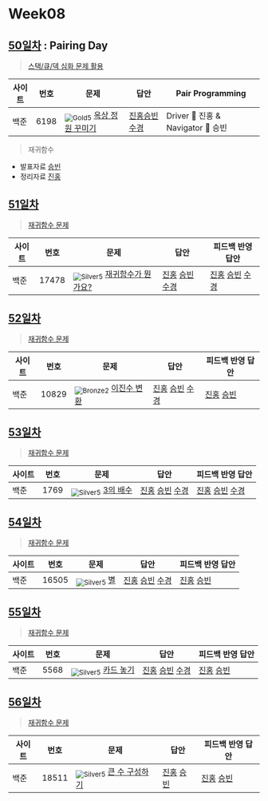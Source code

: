 <!-- tier 리스트 S -->
[Unrated]: https://user-images.githubusercontent.com/33937365/126247607-85783912-c11a-4d50-ac36-8cc7dcb75cd2.png
[Bronze5]: https://user-images.githubusercontent.com/33937365/126247611-e362d727-17a4-4737-a232-5827e185ab7c.png
[Bronze4]: https://user-images.githubusercontent.com/33937365/126247612-89cbc675-e1d4-43a2-950b-1cb014dca697.png
[Bronze3]: https://user-images.githubusercontent.com/33937365/126247613-b8408610-7bc4-40f8-804f-a30a45ddbb68.png
[Bronze2]: https://user-images.githubusercontent.com/33937365/126247614-d85dc6ff-a520-4c00-82bd-eb593b156bd8.png
[Bronze1]: https://user-images.githubusercontent.com/33937365/126247616-04b2ab30-9891-4b7b-8cb4-38e99b97e834.png
[Silver5]: https://user-images.githubusercontent.com/33937365/126247618-38c5c905-672b-4d75-808e-8a7d45ea577d.png
[Silver4]: https://user-images.githubusercontent.com/33937365/126247620-ba2d1b96-b0aa-4b88-80c5-71569c69bbc3.png
[Silver3]: https://user-images.githubusercontent.com/33937365/126247621-1b55b7f4-3a79-4348-8a63-f00c1813853e.png
[Silver2]: https://user-images.githubusercontent.com/33937365/126247622-a83b30a9-6618-4593-b775-6f6730afd3f6.png
[Silver1]: https://user-images.githubusercontent.com/33937365/126247625-8d82f8ab-6f95-4ef8-a243-be31f548596e.png
[Gold5]: https://user-images.githubusercontent.com/33937365/126247627-2979d4d5-915a-4c4e-adb7-c171f9bafe28.png
[Gold4]: https://user-images.githubusercontent.com/33937365/126247629-b24e1e24-4579-450f-bc3c-f166361091dd.png
[Gold3]: https://user-images.githubusercontent.com/33937365/126247630-80fb15af-debc-451d-a937-6c9c6bfa693b.png
[Gold2]: https://user-images.githubusercontent.com/33937365/126247633-7112f6a6-57da-4d1d-953f-5414ba8ffc3d.png
[Gold1]: https://user-images.githubusercontent.com/33937365/126247635-42bd3af9-e129-4379-b44a-22d75de3def6.png
[Platinum5]: https://user-images.githubusercontent.com/33937365/126247636-763e3bc4-43a9-4724-8ce1-c2288aecb636.png
[Platinum4]: https://user-images.githubusercontent.com/33937365/126247637-af30d243-2771-4966-b0bb-0901b9fd4989.png
[Platinum3]: https://user-images.githubusercontent.com/33937365/126247640-cfd654db-86d8-42a9-8d1b-0f3494758330.png
[Platinum2]: https://user-images.githubusercontent.com/33937365/126247641-3e60e9a6-5116-4005-a87d-bfb59969c87a.png
[Platinum1]: https://user-images.githubusercontent.com/33937365/126247643-23bba5ac-52c4-442a-a88a-2eb8998f6446.png
[Diamond5]: https://user-images.githubusercontent.com/33937365/126247645-870445bf-25d9-45ce-9c07-a25949ffad21.png
[Diamond4]: https://user-images.githubusercontent.com/33937365/126247646-b2d7e328-c205-448d-a5bf-c6294c07edaa.png
[Diamond3]: https://user-images.githubusercontent.com/33937365/126247647-db568f94-882f-410c-bd1b-63d49c87623c.png
[Diamond2]: https://user-images.githubusercontent.com/33937365/126247648-52f92f07-0fb9-4b1d-a344-6e9b81d81044.png
[Diamond1]: https://user-images.githubusercontent.com/33937365/126247649-4d068f63-f5e1-40df-910e-dceeb2b7de99.png
[Ruby5]: https://user-images.githubusercontent.com/33937365/126247652-94013ea7-9a96-4068-b922-01535c85801d.png
[Ruby4]: https://user-images.githubusercontent.com/33937365/126247655-a10f7077-6341-416e-938c-b500b7022aca.png
[Ruby3]: https://user-images.githubusercontent.com/33937365/126247656-d0e16a36-5080-4585-a465-4e4f5302beef.png
[Ruby2]: https://user-images.githubusercontent.com/33937365/126247659-1d249660-02a2-4a95-966f-074f99df70fe.png
[Ruby1]: https://user-images.githubusercontent.com/33937365/126247660-8e0d236d-eaef-42b3-8983-28f9e6c94ff9.png
<!-- tier 리스트 E -->

# Week08

## [50일차](Day50) : Pairing Day

> [스택/큐/덱 심화 문제 활용](https://www.acmicpc.net/group/workbook/view/9797/30521)

| 사이트 | 번호 | 문제                                                     | 답안                                                                                                                            | Pair Programming                   |
| ------ | ---- | -------------------------------------------------------- | ------------------------------------------------------------------------------------------------------------------------------- | ---------------------------------- |
| 백준   | 6198 | <sub>![Gold5]</sub> [옥상 정원 꾸미기](https://www.acmicpc.net/problem/6198) | [진홍승빈](Day50/boj6198_kjhwsb.java) [수경](https://github.com/sukyeongh/Algorithm/blob/master/2021_04/20210421/bj6198_hsk.js) | Driver 🚗 진홍 & Navigator 🧭 승빈 |

> 재귀함수

- 발표자료 [승빈](reference/wsb.pdf)
- 정리자료 [진홍](reference/kjh.pdf)

## [51일차](Day51)

> [재귀함수 문제](https://www.acmicpc.net/group/workbook/view/9797/30524)

| 사이트 | 번호  | 문제                                                        | 답안                                                                                                                                                       | 피드백 반영 답안                                                                                                                                                 |
| ------ | ----- | ----------------------------------------------------------- | ---------------------------------------------------------------------------------------------------------------------------------------------------------- | ---------------------------------------------------------------------------------------------------------------------------------------------------------------- |
| 백준   | 17478 | <sub>![Silver5]</sub> [재귀함수가 뭔가요?](https://www.acmicpc.net/problem/17478) | [진홍](Day51/boj17478_kjh.java) [승빈](Day51/boj17478_wsb.java) [수경](https://github.com/sukyeongh/Algorithm/blob/master/2021_04/20210423/bj17478_hsk.js) | [진홍](Day51/boj17478_kjh.java) [승빈](Day51/boj17478_wsb.java) [수경](https://github.com/sukyeongh/Algorithm/blob/master/2021_04/20210423/bj17478_hsk%20_fb.js) |

## [52일차](Day52)

> [재귀함수 문제](https://www.acmicpc.net/group/workbook/view/9797/30607)

| 사이트 | 번호  | 문제                                                 | 답안                                                                                                                                                       | 피드백 반영 답안                                                   |
| ------ | ----- | ---------------------------------------------------- | ---------------------------------------------------------------------------------------------------------------------------------------------------------- | ------------------------------------------------------------------ |
| 백준   | 10829 | <sub>![Bronze2]</sub> [이진수 변환](https://www.acmicpc.net/problem/10829) | [진홍](Day52/boj10829_kjh.java) [승빈](Day52/boj10829_wsb.java) [수경](https://github.com/sukyeongh/Algorithm/blob/master/2021_04/20210422/bj10829_hsk.js) | [진홍](Day52/boj10829_kjh.java) [승빈](Day52/boj10829_wsb_fb.java) |

## [53일차](Day53)

> [재귀함수 문제](https://www.acmicpc.net/group/workbook/view/9797/30631)

| 사이트 | 번호 | 문제                                             | 답안                                                                                                                                                    | 피드백 반영 답안                                                                                                                                              |
| ------ | ---- | ------------------------------------------------ | ------------------------------------------------------------------------------------------------------------------------------------------------------- | ------------------------------------------------------------------------------------------------------------------------------------------------------------- |
| 백준   | 1769 | <sub>![Silver5]</sub> [3의 배수](https://www.acmicpc.net/problem/1769) | [진홍](Day53/boj1769_kjh.java) [승빈](Day53/boj1769_wsb.java) [수경](https://github.com/sukyeongh/Algorithm/blob/master/2021_04/20210424/bj1769_hsk.js) | [진홍](Day53/boj1769_kjh.java) [승빈](Day53/boj1769_wsb_fb.java) [수경](https://github.com/sukyeongh/Algorithm/blob/master/2021_04/20210424/bj1769_hsk_fb.js) |

## [54일차](Day54)

> [재귀함수 문제](https://www.acmicpc.net/group/workbook/view/9797/30701)

| 사이트 | 번호  | 문제                                        | 답안                                                                                                                                                       | 피드백 반영 답안                                                   |
| ------ | ----- | ------------------------------------------- | ---------------------------------------------------------------------------------------------------------------------------------------------------------- | ------------------------------------------------------------------ |
| 백준   | 16505 | <sub>![Silver5]</sub> [별](https://www.acmicpc.net/problem/16505) | [진홍](Day54/boj16505_kjh.java) [승빈](Day54/boj16505_wsb.java) [수경](https://github.com/sukyeongh/Algorithm/blob/master/2021_04/20210425/bj16505_hsk.js) | [진홍](Day54/boj16505_kjh_fb.java) [승빈](Day54/boj16505_wsb.java) |

## [55일차](Day55)

> [재귀함수 문제](https://www.acmicpc.net/group/workbook/view/9797/30720)

| 사이트 | 번호 | 문제                                              | 답안                                                                                                                                                    | 피드백 반영 답안                                                    |
| ------ | ---- | ------------------------------------------------- | ------------------------------------------------------------------------------------------------------------------------------------------------------- | ------------------------------------------------------------------- |
| 백준   | 5568 | <sub>![Silver5]</sub> [카드 놓기](https://www.acmicpc.net/problem/5568) | [진홍](Day55/boj5568_kjh.java) [승빈](Day55/boj5568_wsb.java) [수경](https://github.com/sukyeongh/Algorithm/blob/master/2021_04/20210427/bj5568_hsk.js) | [진홍](Day55/boj5568_kjh_fb.java) [승빈](Day55/boj5568_wsb_fb.java) |

## [56일차](Day56)

> [재귀함수 문제](https://www.acmicpc.net/group/workbook/view/9797/30751)

| 사이트 | 번호  | 문제                                                    | 답안                                                            | 피드백 반영 답안                                                      |
| ------ | ----- | ------------------------------------------------------- | --------------------------------------------------------------- | --------------------------------------------------------------------- |
| 백준   | 18511 | <sub>![Silver5]</sub> [큰 수 구성하기](https://www.acmicpc.net/problem/18511) | [진홍](Day56/boj18511_kjh.java) [승빈](Day56/boj18511_wsb.java) | [진홍](Day56/boj18511_kjh_fb.java) [승빈](Day56/boj18511_wsb_fb.java) |
